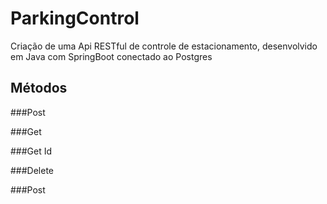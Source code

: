 # ParkingControl
Criação de uma Api RESTful de controle de estacionamento, desenvolvido em Java com SpringBoot conectado ao Postgres

## Métodos

###Post

###Get

###Get Id

###Delete

###Post
